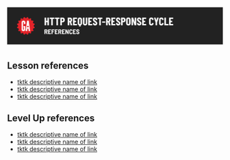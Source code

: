 # ![[tktk Module Name] - References](./assets/hero.png)

## Lesson references

- [tktk descriptive name of link]()
- [tktk descriptive name of link]()
- [tktk descriptive name of link]()

## Level Up references

- [tktk descriptive name of link]()
- [tktk descriptive name of link]()
- [tktk descriptive name of link]()

